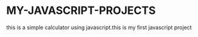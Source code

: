 # MY-JAVASCRIPT-PROJECTS

this is a simple calculator using javascript.this is my first javascript project
